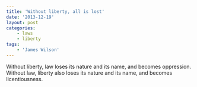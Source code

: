 ```yaml
---
title: 'Without liberty, all is lost'
date: '2013-12-19'
layout: post
categories:
    - laws
    - liberty
tags:
    - 'James Wilson'
---
```


Without liberty, law loses its nature and its name, and becomes oppression. Without law, liberty also loses its nature and its name, and becomes licentiousness.